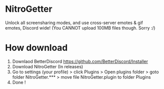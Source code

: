 # NitroGetter
Unlock all screensharing modes, and use cross-server emotes &amp; gif emotes, Discord wide! (You CANNOT upload 100MB files though. Sorry :/)

# How download 
1. Downlaod BetterDiscord 
https://github.com/BetterDiscord/Installer
3. Download NitroGetter (In releases)
2. Go to settings (your profile) > click Plugins > Open plugins folder > goto folder NitroGetter.*** > move file NitroGetter.plugin to folder Plugins
3. Done !
